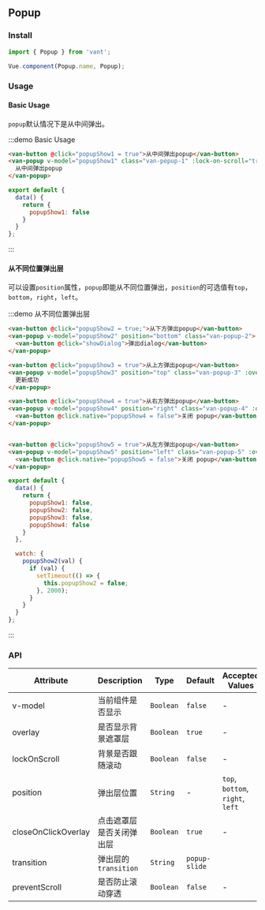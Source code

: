 <script>
import Dialog from 'packages/dialog';

export default {
  data() {
    return {
      popupShow1: false,
      popupShow2: false,
      popupShow3: false,
      popupShow4: false,
      popupShow5: false
    }
  },

  watch: {
    popupShow3(val) {
      if (val) {
        setTimeout(() => {
          this.popupShow3 = false;
        }, 2000);
      }
    }
  },

  methods: {
    showDialog() {
      Dialog.confirm({
        title: 'confirm标题',
        message: '弹窗提示文字，左右始终距离边20PX，上下距离20PX，文字左对齐。弹窗提示文字，左右始终距离边20PX，上下距离20PX，文字左对齐。'
      }).then((action) => {
        console.log(action);
      }, (error) => {
        console.log(error);
      });
    }
  }
};
</script>

## Popup

### Install
``` javascript
import { Popup } from 'vant';

Vue.component(Popup.name, Popup);
```

### Usage

#### Basic Usage

`popup`默认情况下是从中间弹出。

:::demo Basic Usage
```html
<van-button @click="popupShow1 = true">从中间弹出popup</van-button>
<van-popup v-model="popupShow1" class="van-popup-1" :lock-on-scroll="true">
  从中间弹出popup
</van-popup>
```

```javascript
export default {
  data() {
    return {
      popupShow1: false
    }
  }
};
```
:::

#### 从不同位置弹出层

可以设置`position`属性，`popup`即能从不同位置弹出，`position`的可选值有`top`，`bottom`，`right`，`left`。

:::demo 从不同位置弹出层
```html
<van-button @click="popupShow2 = true;">从下方弹出popup</van-button>
<van-popup v-model="popupShow2" position="bottom" class="van-popup-2">
  <van-button @click="showDialog">弹出dialog</van-button>
</van-popup>

<van-button @click="popupShow3 = true">从上方弹出popup</van-button>
<van-popup v-model="popupShow3" position="top" class="van-popup-3" :overlay="false">
  更新成功
</van-popup>

<van-button @click="popupShow4 = true">从右方弹出popup</van-button>
<van-popup v-model="popupShow4" position="right" class="van-popup-4" :overlay="false">
  <van-button @click.native="popupShow4 = false">关闭 popup</van-button>
</van-popup>


<van-button @click="popupShow5 = true">从左方弹出popup</van-button>
<van-popup v-model="popupShow5" position="left" class="van-popup-5" :overlay="false">
  <van-button @click.native="popupShow5 = false">关闭 popup</van-button>
</van-popup>
```

```javascript
export default {
  data() {
    return {
      popupShow1: false,
      popupShow2: false,
      popupShow3: false,
      popupShow4: false
    }
  },

  watch: {
    popupShow2(val) {
      if (val) {
        setTimeout(() => {
          this.popupShow2 = false;
        }, 2000);
      }
    }
  }
};
```
:::

### API

| Attribute | Description | Type | Default | Accepted Values |
|-----------|-----------|-----------|-------------|-------------|
| v-model | 当前组件是否显示 | `Boolean` | `false` | - |
| overlay | 是否显示背景遮罩层 | `Boolean` | `true` | - |
| lockOnScroll | 背景是否跟随滚动 | `Boolean` | `false` | - |
| position | 弹出层位置 | `String` | - | `top`, `bottom`, `right`, `left` |
| closeOnClickOverlay | 点击遮罩层是否关闭弹出层 | `Boolean` | `true` | - |
| transition | 弹出层的`transition` | `String` | `popup-slide` | |
| preventScroll | 是否防止滚动穿透 | `Boolean` | `false` | - |
